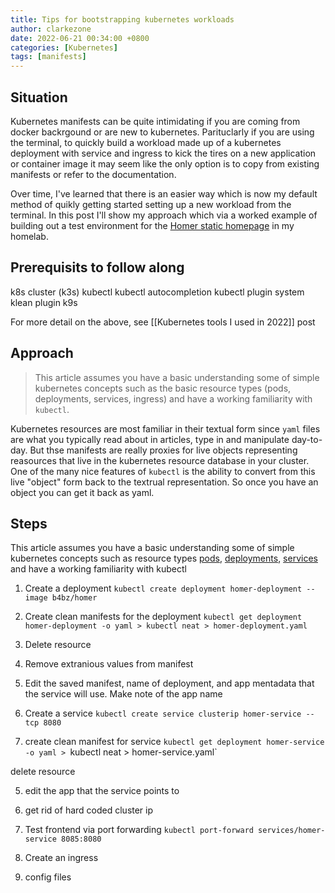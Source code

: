 ```yaml
---
title: Tips for bootstrapping kubernetes workloads
author: clarkezone
date: 2022-06-21 00:34:00 +0800
categories: [Kubernetes]
tags: [manifests]
---
```

## Situation
Kubernetes manifests can be quite intimidating if you are coming from docker backrgound or are new to kubernetes.  Parituclarly if you are using the terminal, to quickly build a workload made up of a kubernetes deployment with service and ingress to kick the tires on a new application or container image it may seem like the only option is to copy from existing manifests or refer to the documentation.

Over time, I've learned that there is an easier way which is now my default method of quikly getting started setting up a new workload from the terminal.  In this post I'll show my approach which via a worked example of building out a test environment for the [Homer static homepage](https://github.com/bastienwirtz/homer) in my homelab.

## Prerequisits to follow along
k8s cluster (k3s)
kubectl
kubectl autocompletion
kubectl plugin system
klean plugin
k9s

For more detail on the above, see [[Kubernetes tools I used in 2022]] post

## Approach
> This article assumes you have a basic understanding some of simple kubernetes concepts 
> such as the basic resource types (pods, deployments, services, ingress) and have a 
> working familiarity with `kubectl`.

Kubernetes resources are most familiar in their textual form since `yaml` files are what you typically read about in articles, type in and manipulate day-to-day.  But thse manifests are really proxies for live objects representing reasources that live in the kubernetes resource database in your cluster.  One of the many nice features of `kubectl`  is the ability to convert from this live "object" form back to the textrual representation. So once you have an object you can get it back as yaml. 

## Steps
This article assumes you have a basic understanding some of simple kubernetes concepts such as resource types [pods](https://kubernetes.io/docs/concepts/workloads/pods/), [deployments](https://kubernetes.io/docs/concepts/workloads/controllers/deployment/), [services](https://kubernetes.io/docs/concepts/services-networking/service/) and have a working familiarity with kubectl

1. Create a deployment
`kubectl create deployment homer-deployment --image b4bz/homer`

2. Create clean manifests for the deployment
`kubectl get deployment homer-deployment -o yaml > kubectl neat > homer-deployment.yaml`

3. Delete resource
4. Remove extranious values from manifest 

3. Edit the saved manifest, name of deployment, and app mentadata that the service will use. Make note of the app name

3. Create a service
`kubectl create service clusterip homer-service --tcp 8080`

4. create clean manifest for service  `kubectl get deployment homer-service -o yaml > `kubectl neat > homer-service.yaml`

delete resource

5. edit the app that the service points to
6. get rid of hard coded cluster ip

3. Test frontend via port forwarding
`kubectl port-forward services/homer-service 8085:8080`

5. Create an ingress

6. config files